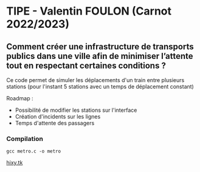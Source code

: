 # TIPE - Valentin FOULON (Carnot 2022/2023)

## Comment créer une infrastructure de transports publics dans une ville afin de minimiser l’attente tout en respectant certaines conditions ?

Ce code permet de simuler les déplacements d'un train entre plusieurs stations (pour l'instant 5 stations avec un temps de déplacement constant)

Roadmap :
- Possibilité de modifier les stations sur l'interface
- Création d'incidents sur les lignes
- Temps d'attente des passagers

### Compilation
`gcc metro.c -o metro`

[hixy.tk](https://hixy.tk)